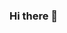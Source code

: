 ### Hi there 👋

<!--
**dawsu/dawsu** is a ✨ _special_ ✨ repository because its `README.md` (this file) appears on your GitHub profile.
![Visitor Count](https://profile-counter.glitch.me/Christmas/count.svg)
Here are some ideas to get you started:

- 🔭 I’m currently working on ...
- 🌱 I’m currently learning ...
- 👯 I’m looking to collaborate on ...
- 🤔 I’m looking for help with ...
- 💬 Ask me about ...
- 📫 How to reach me: ...
- 😄 Pronouns: ...
- ⚡ Fun fact: ...
-->
